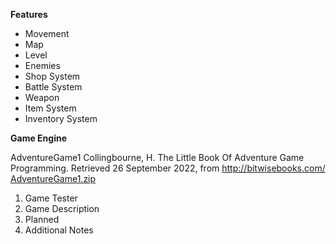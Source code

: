 
**Features**

* Movement
* Map
* Level
* Enemies
* Shop System
* Battle System
* Weapon
* Item System
* Inventory System

**Game Engine**

AdventureGame1
Collingbourne, H. The Little Book Of Adventure Game Programming. Retrieved 26 September 2022, from http://bitwisebooks.com/
[AdventureGame1.zip](uploads/ceac956ceab9514bbb6c66fb5a41e7a2/AdventureGame1.zip)

1. Game Tester
1. Game Description
1. Planned
1. Additional Notes